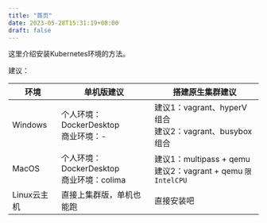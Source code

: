 ```yaml
---
title: "首页"
date: 2023-05-28T15:31:19+08:00
draft: false
---
```


这里介绍安装Kubernetes环境的方法。

建议：

| 环境        | 单机版建议                                  | 搭建原生集群建议                                             |
| ----------- | ------------------------------------------- | ------------------------------------------------------------ |
| Windows     | 个人环境：DockerDesktop<br>商业环境：-      | 建议1：vagrant、hyperV 组合<br>建议2：vagrant、busybox 组合  |
| MacOS       | 个人环境：DockerDesktop<br>商业环境：colima | 建议1：multipass + qemu<br>建议2：vagrant + qemu `限IntelCPU` |
| Linux云主机 | 直接上集群版，单机也能跑                    | 直接安装吧                                                   |

